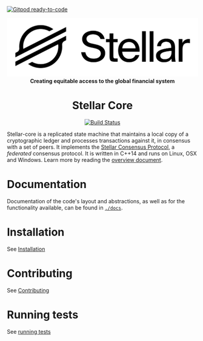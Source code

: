 [![Gitpod ready-to-code](https://img.shields.io/badge/Gitpod-ready--to--code-blue?logo=gitpod)](https://gitpod.io/#https://github.com/stellar/stellar-core)

<div align="center">
<a href="https://stellar.org"><img alt="Stellar" src="https://github.com/stellar/.github/raw/master/stellar-logo.png" width="558" /></a>
<br/>
<strong>Creating equitable access to the global financial system</strong>
<h1>Stellar Core</h1>
</div>
<p align="center">
<a href="https://travis-ci.org/stellar/stellar-core"><img alt="Build Status" src="https://travis-ci.org/stellar/stellar-core.svg?branch=auto" /></a>
</p>

Stellar-core is a replicated state machine that maintains a local copy of a cryptographic ledger and processes transactions against it, in consensus with a set of peers.
It implements the [Stellar Consensus Protocol](https://github.com/stellar/stellar-core/blob/master/src/scp/readme.md), a _federated_ consensus protocol.
It is written in C++14 and runs on Linux, OSX and Windows.
Learn more by reading the [overview document](https://github.com/stellar/stellar-core/blob/master/docs/readme.md).

# Documentation

Documentation of the code's layout and abstractions, as well as for the
functionality available, can be found in
[`./docs`](https://github.com/stellar/stellar-core/tree/master/docs).

# Installation

See [Installation](./INSTALL.md)

# Contributing

See [Contributing](./CONTRIBUTING.md)

# Running tests

See [running tests](./CONTRIBUTING.md#running-tests)
